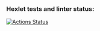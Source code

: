 ### Hexlet tests and linter status:
[![Actions Status](https://github.com/Barrierok/js-oop-project-lvl1/workflows/hexlet-check/badge.svg)](https://github.com/Barrierok/js-oop-project-lvl1/actions)
